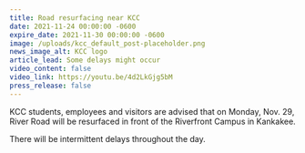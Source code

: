 ```yaml
---
title: Road resurfacing near KCC
date: 2021-11-24 00:00:00 -0600
expire_date: 2021-11-30 00:00:00 -0600
image: /uploads/kcc_default_post-placeholder.png
news_image_alt: KCC logo
article_lead: Some delays might occur
video_content: false
video_link: https://youtu.be/4d2LkGjg5bM
press_release: false
---
```

KCC students, employees and visitors are advised that on Monday, Nov. 29, River Road will be resurfaced in front of the Riverfront Campus in Kankakee.

There will be intermittent delays throughout the day.
